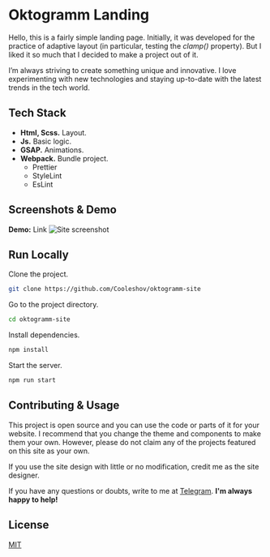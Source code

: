 # Oktogramm Landing
Hello, this is a fairly simple landing page. Initially, it was developed for the practice of adaptive layout (in particular, testing the _clamp()_ property). But I liked it so much that I decided to make a project out of it.

I’m always striving to create something unique and innovative. I love experimenting with new technologies and staying up-to-date with the latest trends in the tech world.


## Tech Stack
- **Html, Scss.** Layout.
- **Js.** Basic logic.
- **GSAP.** Animations.
- **Webpack.** Bundle project.
  - Prettier
  - StyleLint
  - EsLint

## Screenshots & Demo
**Demo:** Link
![Site screenshot](https://i.imgur.com/UzHKqEL.png)

## Run Locally
Clone the project.

```bash
git clone https://github.com/Cooleshov/oktogramm-site
```

Go to the project directory.

```bash
cd oktogramm-site
```

Install dependencies.

```bash
npm install
```

Start the server.

```bash
npm run start
```

## Contributing & Usage
This project is open source and you can use the code or parts of it for your website. I recommend that you change the theme and components to make them your own. However, please do not claim any of the projects featured on this site as your own.

If you use the site design with little or no modification, credit me as the site designer.

If you have any questions or doubts, write to me at [Telegram](https://t.me/coo1eshov). **I'm always happy to help!**

## License
[MIT](https://choosealicense.com/licenses/mit/)

